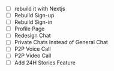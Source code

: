 * [ ] rebuild it with Nextjs
* [ ] Rebuild Sign-up
* [ ] Rebuild Sign-in
* [ ] Profile Page
* [ ] Redesign Chat
* [ ] Private Chats Instead of General Chat
* [ ] P2P Voice Call
* [ ] P2P Video Call
* [ ] Add 24H Stories Feature
